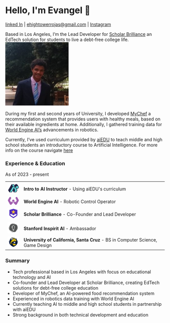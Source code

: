 # Hello, I'm Evangel 👋
[linked In](https://www.linkedin.com/in/evangel-hightower-rojas-924027302/) | ehightowerrojas@gmail.com | [Instagram](https://www.instagram.com/speedsheep_/)

Based in Los Angeles, I’m the Lead Developer for [Scholar Brilliance](https://scholarbrilliance.com/) an EdTech solution for students to live a debt-free college life. <img src="images/1712003181668.jpg" alt="Evan photo">

During my first and second years of University, I developed [MyChef](https://mychef.replit.app/) a recommendation system that provides users with healthy meals, based on their available ingredients at home. Additionally, I gathered training data for [World Engine AI’s](https://worldengine.ai/) advancements in robotics.

Currently, I’ve used curriculum provided by [aiEDU](https://www.aiedu.org/) to teach middle and high school students an introductory course to Artificial Intelligence. For more info on the course navigate [here](/course.md)

### Experience & Education

As of 2023 - present

<table>
  <tr>
    <td><img src="images/aiedu_logo.jpg" alt="aiEDU Logo" width="45"></td>
    <td><strong>Intro to AI Instructor</strong> - Using aiEDU's curriculum</td>
  </tr>
  <tr>
    <td><img src="images/logo.png" alt="World Engine AI Logo" width="45"></td>
    <td><strong>World Engine AI</strong> - Robotic Control Operator</td>
  </tr>
  <tr>
    <td><img src="images/logo(1).png" alt="Scholar Brilliance Logo" width="45"></td>
    <td><strong>Scholar Brilliance</strong> - Co-Founder and Lead Developer</td>
  </tr>
  <tr>
    <td><img src="images/1630581976246.jpg" alt="Stanford Logo" width="45"></td>
    <td><strong>Stanford Inspirit AI</strong> - Ambassador</td>
  </tr>
  <tr>
    <td><img src="images/aiedu-logo.png" alt="UCSC Logo" width="45"></td>
    <td><strong>University of California, Santa Cruz</strong> - BS in Computer Science, Game Design</td>
  </tr>
</table>

### Summary

- Tech professional based in Los Angeles with focus on educational technology and AI
- Co-founder and Lead Developer at Scholar Brilliance, creating EdTech solutions for debt-free college education
- Developer of MyChef, an AI-powered food recommendation system
- Experienced in robotics data training with World Engine AI
- Currently teaching AI to middle and high school students in partnership with aiEDU
- Strong background in both technical development and education
